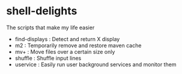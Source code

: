 shell-delights
==============

The scripts that make my life easier

 * find-displays : Detect and return X display
 * m2 : Temporarily remove and restore maven cache
 * mv+ : Move files over a certain size only
 * shuffle : Shuffle input lines
 * uservice : Easily run user background services and monitor them

